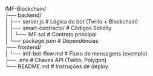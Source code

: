 IMF-Blockchain/  
├── backend/  
│   ├── server.js          # Lógica do bot (Twilio + Blockchain)  
│   ├── smart-contracts/   # Códigos Solidity  
│   │   └── IMF.sol        # Contrato principal  
│   └── package.json       # Dependências  
├── frontend/  
│   └── imf-bot-flow.md    # Fluxo de mensagens (exemplo)  
├── .env                   # Chaves API (Twilio, Polygon)  
└── README.md              # Instruções de deploy 

